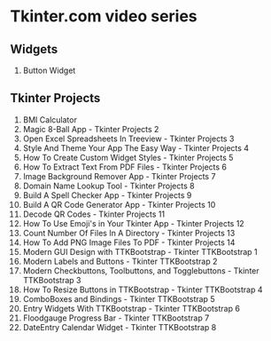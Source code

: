# Tkinter.com video series

## Widgets

1. Button Widget

## Tkinter Projects

1. BMI Calculator
2. Magic 8-Ball App - Tkinter Projects 2
3. Open Excel Spreadsheets In Treeview - Tkinter Projects 3
4. Style And Theme Your App The Easy Way - Tkinter Projects 4
5. How To Create Custom Widget Styles - Tkinter Projects 5
6. How To Extract Text From PDF Files - Tkinter Projects 6
7. Image Background Remover App - Tkinter Projects 7
8. Domain Name Lookup Tool - Tkinter Projects 8
9. Build A Spell Checker App - Tkinter Projects 9
10. Build A QR Code Generator App - Tkinter Projects 10
11. Decode QR Codes - Tkinter Projects 11
12. How To Use Emoji's in Your Tkinter App - Tkinter Projects 12
13. Count Number Of Files In A Directory - Tkinter Projects 13
14. How To Add PNG Image Files To PDF - Tkinter Projects 14
15. Modern GUI Design with TTKBootstrap - Tkinter TTKBootstrap 1
16. Modern Labels and Buttons - Tkinter TTKBootstrap 2
17. Modern Checkbuttons, Toolbuttons, and Togglebuttons - Tkinter TTKBootstrap 3
18. How To Resize Buttons in TTKBootstrap - Tkinter TTKBootstrap 4
19. ComboBoxes and Bindings - Tkinter TTKBootstrap 5
20. Entry Widgets With TTKBootstrap - Tkinter TTKBootstrap 6
21. Floodgauge Progress Bar - Tkinter TTKBootstrap 7
22. DateEntry Calendar Widget - Tkinter TTKBootstrap 8
